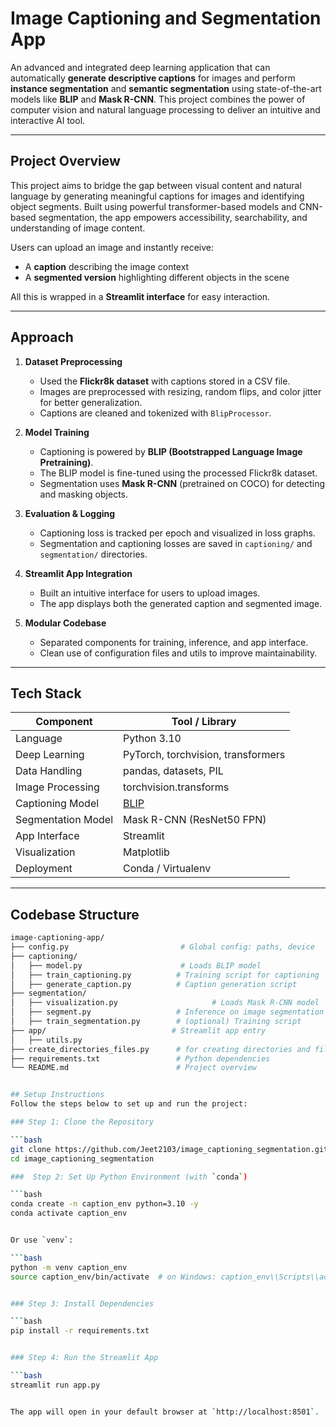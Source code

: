 # Image Captioning and Segmentation App

An advanced and integrated deep learning application that can automatically **generate descriptive captions** for images and perform **instance segmentation** and **semantic segmentation** using state-of-the-art models like **BLIP** and **Mask R-CNN**. This project combines the power of computer vision and natural language processing to deliver an intuitive and interactive AI tool.

---

## Project Overview

This project aims to bridge the gap between visual content and natural language by generating meaningful captions for images and identifying object segments. Built using powerful transformer-based models and CNN-based segmentation, the app empowers accessibility, searchability, and understanding of image content.

Users can upload an image and instantly receive:
- A **caption** describing the image context
- A **segmented version** highlighting different objects in the scene

All this is wrapped in a **Streamlit interface** for easy interaction.

---

## Approach

1. **Dataset Preprocessing**
   - Used the **Flickr8k dataset** with captions stored in a CSV file.
   - Images are preprocessed with resizing, random flips, and color jitter for better generalization.
   - Captions are cleaned and tokenized with `BlipProcessor`.

2. **Model Training**
   - Captioning is powered by **BLIP (Bootstrapped Language Image Pretraining)**.
   - The BLIP model is fine-tuned using the processed Flickr8k dataset.
   - Segmentation uses **Mask R-CNN** (pretrained on COCO) for detecting and masking objects.

3. **Evaluation & Logging**
   - Captioning loss is tracked per epoch and visualized in loss graphs.
   - Segmentation and captioning losses are saved in `captioning/` and `segmentation/` directories.

4. **Streamlit App Integration**
   - Built an intuitive interface for users to upload images.
   - The app displays both the generated caption and segmented image.

5. **Modular Codebase**
   - Separated components for training, inference, and app interface.
   - Clean use of configuration files and utils to improve maintainability.

---

## Tech Stack

| Component         | Tool / Library                            |
|------------------|--------------------------------------------|
| Language          | Python 3.10                                |
| Deep Learning     | PyTorch, torchvision, transformers         |
| Data Handling     | pandas, datasets, PIL                      |
| Image Processing  | torchvision.transforms                     |
| Captioning Model  | [BLIP](https://github.com/salesforce/BLIP) |
| Segmentation Model| Mask R-CNN (ResNet50 FPN)                  |
| App Interface     | Streamlit                                  |
| Visualization     | Matplotlib                                 |
| Deployment        | Conda / Virtualenv                         |

---

## Codebase Structure

```bash
image-captioning-app/
├── config.py                         # Global config: paths, device
├── captioning/
│   ├── model.py                      # Loads BLIP model
│   ├── train_captioning.py          # Training script for captioning
│   ├── generate_caption.py          # Caption generation script
├── segmentation/
│   ├── visualization.py                     # Loads Mask R-CNN model
│   ├── segment.py                   # Inference on image segmentation
│   ├── train_segmentation.py        # (optional) Training script
├── app/                            # Streamlit app entry
│   ├── utils.py
├── create_directories_files.py      # for creating directories and files
├── requirements.txt                 # Python dependencies
└── README.md                        # Project overview


## Setup Instructions
Follow the steps below to set up and run the project:

### Step 1: Clone the Repository

```bash
git clone https://github.com/Jeet2103/image_captioning_segmentation.git
cd image_captioning_segmentation

###  Step 2: Set Up Python Environment (with `conda`)

```bash
conda create -n caption_env python=3.10 -y
conda activate caption_env


Or use `venv`:

```bash
python -m venv caption_env
source caption_env/bin/activate  # on Windows: caption_env\\Scripts\\activate


### Step 3: Install Dependencies

```bash
pip install -r requirements.txt


### Step 4: Run the Streamlit App

```bash
streamlit run app.py


The app will open in your default browser at `http://localhost:8501`.
